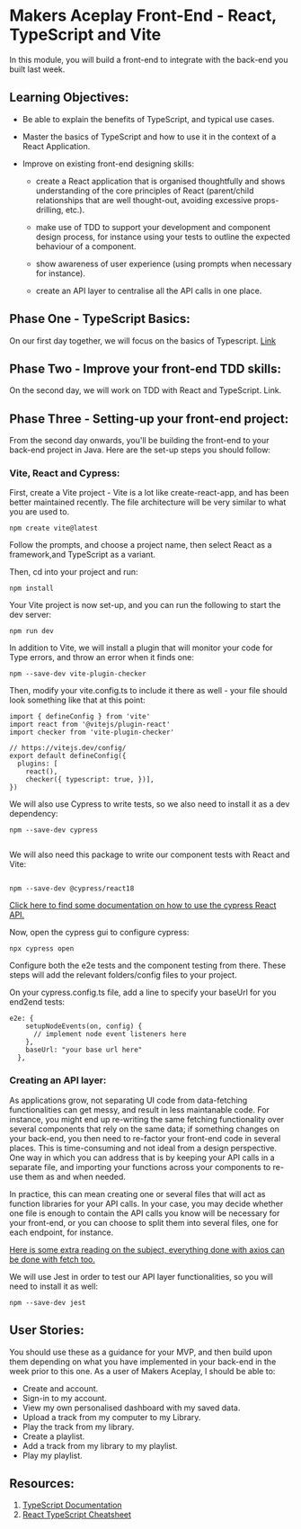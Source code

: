 # Makers Aceplay Front-End - React, TypeScript and Vite

In this module, you will build a front-end to integrate with the back-end you built last week. 

## Learning Objectives:

- Be able to explain the benefits of TypeScript, and typical use cases. 

- Master the basics of TypeScript and how to use it in the context of a React Application. 

- Improve on existing front-end designing skills:
	- create a React application that is organised thoughtfully and shows understanding of the core principles of React (parent/child relationships that are well thought-out, avoiding excessive props-drilling, etc.).

	- make use of TDD to support your development and component design process, for instance using your tests to outline the expected behaviour of a component.  

	- show awareness of user experience (using prompts when necessary for instance).

	- create an API layer to centralise all the API calls in one place.  

## Phase One - TypeScript Basics: 

On our first day together, we will focus on the basics of Typescript. 
[Link](https://github.com/ClaireMakers/typescript-react-vite-accelerator/blob/main/introduction-to-typescript.md)

## Phase Two - Improve your front-end TDD skills: 

On the second day, we will work on TDD with React and TypeScript. 
Link. 

## Phase Three - Setting-up your front-end project: 

From the second day onwards, you'll be building the front-end to your back-end project in Java. Here are the set-up steps you should follow:

### Vite, React and Cypress: 

First, create a Vite project - Vite is a lot like create-react-app, and has been better maintained recently. The file architecture will be very similar to what you are used to. 

```
npm create vite@latest

```

Follow the prompts, and choose a project name, then select React as a framework,and TypeScript as a variant. 

Then, cd into your project and run: 

```
npm install

```

Your Vite project is now set-up, and you can run the following to start the dev server: 

```
npm run dev

```

In addition to Vite, we will install a plugin that will monitor your code for Type errors, and throw an error when it finds one: 

```
npm --save-dev vite-plugin-checker

```

Then, modify your vite.config.ts to include it there as well - your file should look something like that at this point:

```
import { defineConfig } from 'vite'
import react from '@vitejs/plugin-react'
import checker from 'vite-plugin-checker'

// https://vitejs.dev/config/
export default defineConfig({
  plugins: [
	react(),
	checker({ typescript: true, })],
})

```

We will also use Cypress to write tests, so we also need to install it as a dev dependency: 

```
npm --save-dev cypress
 
```

We will also need this package to write our component tests with React and Vite: 

```

npm --save-dev @cypress/react18

```
[Click here to find some documentation on how to use the cypress React API.](https://docs.cypress.io/guides/component-testing/react/api)

Now, open the cypress gui to configure cypress: 

```
npx cypress open

```

Configure both the e2e tests and the component testing from there. These steps will add the relevant folders/config files to your project. 

On your cypress.config.ts file, add a line to specify your baseUrl for you end2end tests: 

```
e2e: {
    setupNodeEvents(on, config) {
      // implement node event listeners here
    },
    baseUrl: "your base url here"
  },
```


### Creating an API layer: 
As applications grow, not separating UI code from data-fetching functionalities can get messy, and result in less maintanable code. For instance, you might end up re-writing the same fetching functionality over several components that rely on the same data; if something changes on your back-end, you then need to re-factor your front-end code in several places. This is time-consuming and not ideal from a design perspective. One way in which you can address that is by keeping your API calls in a separate file, and importing your functions across your components to re-use them as and when needed. 

In practice, this can mean creating one or several files that will act as function libraries for your API calls. In your case, you may decide whether one file is enough to contain the API calls you know will be necessary for your front-end, or you can choose to split them into several files, one for each endpoint, for instance. 

[Here is some extra reading on the subject, everything done with axios can be done with fetch too.](https://semaphoreci.com/blog/api-layer-react)

We will use Jest in order to test our API layer functionalities, so you will need to install it as well: 

```
npm --save-dev jest
```

## User Stories: 

You should use these as a guidance for your MVP, and then build upon them depending on what you have implemented in your back-end in the week prior to this one. 
As a user of Makers Aceplay, I should be able to:

- Create and account.
- Sign-in to my account. 
- View my own personalised dashboard with my saved data. 
- Upload a track from my computer to my Library.
- Play the track from my library.
- Create a playlist.
- Add a track from my library to my playlist. 
- Play my playlist.

## Resources: 

1. [TypeScript Documentation](https://www.typescriptlang.org/docs/)
1. [React TypeScript Cheatsheet](https://react-typescript-cheatsheet.netlify.app/docs/basic/getting-started/class_components)
